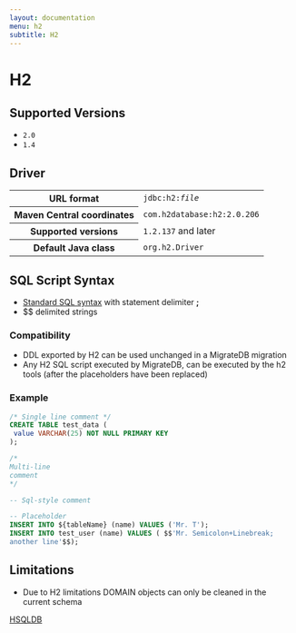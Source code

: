 ```yaml
---
layout: documentation
menu: h2
subtitle: H2
---
```


# H2

## Supported Versions

- `2.0`
- `1.4`

## Driver

<table class="table">
<tr>
<th>URL format</th>
<td><code>jdbc:h2:<i>file</i></code></td>
</tr>
<tr>
<th>Maven Central coordinates</th>
<td><code>com.h2database:h2:2.0.206</code></td>
</tr>
<tr>
<th>Supported versions</th>
<td><code>1.2.137</code> and later</td>
</tr>
<tr>
<th>Default Java class</th>
<td><code>org.h2.Driver</code></td>
</tr>
</table>

## SQL Script Syntax

- [Standard SQL syntax](/documentation/concepts/migrations#sql-based-migrations#syntax) with statement delimiter **;**
- $$ delimited strings

### Compatibility

- DDL exported by H2 can be used unchanged in a MigrateDB migration
- Any H2 SQL script executed by MigrateDB, can be executed by the h2 tools (after the placeholders have been replaced)

### Example

```sql
/* Single line comment */
CREATE TABLE test_data (
 value VARCHAR(25) NOT NULL PRIMARY KEY
);

/*
Multi-line
comment
*/

-- Sql-style comment

-- Placeholder
INSERT INTO ${tableName} (name) VALUES ('Mr. T');
INSERT INTO test_user (name) VALUES ( $$'Mr. Semicolon+Linebreak;
another line'$$);
```

## Limitations

- Due to H2 limitations DOMAIN objects can only be cleaned in the current schema

<p class="next-steps">
    <a class="btn btn-primary" href="/documentation/database/hsqldb">HSQLDB <i class="fa fa-arrow-right"></i></a>
</p>
